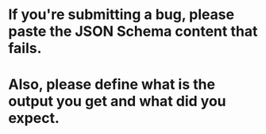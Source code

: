 # If you're submitting a bug, please paste the JSON Schema content that fails.
# Also, please define what is the output you get and what did you expect.

